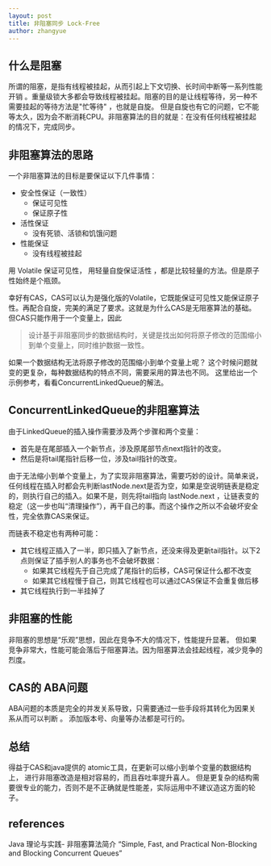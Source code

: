 ```yaml
---
layout: post
title: 非阻塞同步 Lock-Free
author: zhangyue
---
```


## 什么是阻塞
所谓的阻塞，是指有线程被挂起，从而引起上下文切换、长时间中断等一系列性能开销 。重量级锁大多都会导致线程被挂起。阻塞的目的是让线程等待，另一种不需要挂起的等待方法是"忙等待" ，也就是自旋。 但是自旋也有它的问题，它不能等太久，因为会不断消耗CPU。非阻塞算法的目的就是：在没有任何线程被挂起的情况下，完成同步。

## 非阻塞算法的思路
一个非阻塞算法的目标是要保证以下几件事情：
* 安全性保证（一致性）
    * 保证可见性
    * 保证原子性
* 活性保证
    * 没有死锁、活锁和饥饿问题
* 性能保证
    * 没有线程被挂起

用 Volatile 保证可见性， 用轻量自旋保证活性 ，都是比较轻量的方法。但是原子性始终是个瓶颈。

幸好有CAS，CAS可以认为是强化版的Volatile，它既能保证可见性又能保证原子性。再配合自旋，完美的满足了要求。这就是为什么CAS是无阻塞算法的基础。但CAS只能作用于一个变量上，因此

> 设计基于非阻塞同步的数据结构时，关键是找出如何将原子修改的范围缩小到单个变量上，同时维护数据一致性。

如果一个数据结构无法将原子修改的范围缩小到单个变量上呢？ 这个时候问题就变的更复杂，每种数据结构的特点不同，需要采用的算法也不同。 这里给出一个示例参考，看看ConcurrentLinkedQueue的解法。

## ConcurrentLinkedQueue的非阻塞算法
由于LinkedQueue的插入操作需要涉及两个步骤和两个变量：
* 首先是在尾部插入一个新节点，涉及原尾部节点next指针的改变。
* 然后是将tail尾指针后移一位，涉及tail指针的改变。

由于无法缩小到单个变量上，为了实现非阻塞算法，需要巧妙的设计。简单来说，任何线程在插入时都会先判断lastNode.next是否为空，如果是空说明链表是稳定的，则执行自己的插入。如果不是，则先将tail指向 lastNode.next ，让链表变的稳定（这一步也叫“清理操作”），再干自己的事。而这个操作之所以不会破坏安全性，完全依靠CAS来保证。

而链表不稳定也有两种可能：
* 其它线程正插入了一半，即只插入了新节点，还没来得及更新tail指针。以下2点则保证了插手别人的事务也不会破坏数据：
    * 如果其它线程先于自己完成了尾指针的后移，CAS可保证什么都不改变
    * 如果其它线程慢于自己，则其它线程也可以通过CAS保证不会重复做后移
* 其它线程执行到一半挂掉了

## 非阻塞的性能
非阻塞的思想是“乐观”思想，因此在竞争不大的情况下，性能提升显著。 但如果竞争非常大，性能可能会落后于阻塞算法。因为阻塞算法会挂起线程，减少竞争的烈度。
## CAS的 ABA问题
ABA问题的本质是完全的并发关系导致，只需要通过一些手段将其转化为因果关系从而可以判断 。 添加版本号、向量等办法都是可行的。
## 总结
得益于CAS和java提供的 atomic工具，在更新可以缩小到单个变量的数据结构上， 进行非阻塞改造是相对容易的，而且吞吐率提升喜人。 但是更复杂的结构需要很专业的能力，否则不是不正确就是性能差，实际运用中不建议造这方面的轮子。
## references
Java 理论与实践- 非阻塞算法简介
“Simple, Fast, and Practical Non-Blocking and Blocking Concurrent Queues”